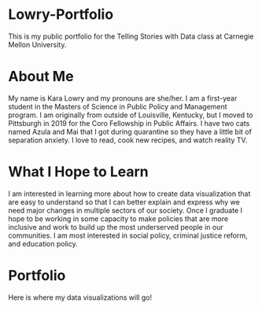 # Lowry-Portfolio
This is my public portfolio for the Telling Stories with Data class at Carnegie Mellon University.

# About Me
My name is Kara Lowry and my pronouns are she/her. I am a first-year student in the Masters of Science in Public Policy and Management program. I am originally from outside of Louisville, Kentucky, but I moved to Pittsburgh in 2019 for the Coro Fellowship in Public Affairs. I have two cats named Azula and Mai that I got during quarantine so they have a little bit of separation anxiety. I love to read, cook new recipes, and watch reality TV.

# What I Hope to Learn
 I am interested in learning more about how to create data visualization that are easy to understand so that I can better explain and express why we need major changes in multiple sectors of our society. Once I graduate I hope to be working in some capacity to make policies that are more inclusive and work to build up the most underserved people in our communities. I am most interested in social policy, criminal justice reform, and education policy.
 
# Portfolio
Here is where my data visualizations will go!

